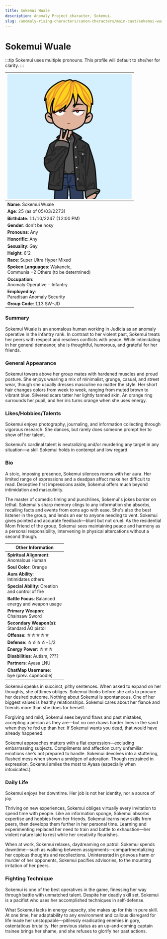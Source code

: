 ```yaml
---
title: Sokemui Wuale
description: Anomaly Project character, Sokemui.
slug: /anomaly-rising-characters/canon-characters/main-cast/sokemui-wuale
---
```


# Sokemui Wuale

:::tip
Sokemui uses multiple pronouns. This profile will default to she/her for clarity.
:::

<div class="leftCharacterProfile"> </div>

| ![Sokemui Wuale Image](/img/characters/sokemui.jpg) |
| --- |
|**Name**: Sokemui Wuale|
|**Age**: 25 (as of 05/03/2273)|
|**Birthdate**: 11/10/2247 (12:00 PM)|
|**Gender**: don't be nosy|
|**Pronouns**: Any|
|**Honorific**: Any|
|**Sexuality**: Gay|
|**Height**: 6'2|
|**Race**: Super Ultra Hyper Mixed|
|**Spoken Languages**: Wakanele,<br/> Communia +2 Others (to be determined)|
|**Occupation**:<br/> Anomaly Operative - Infantry|
|**Employed by**:<br/> Paradisan Anomaly Security|
|**Group Code**: 113 SW-JD|


### Summary

Sokemui Wuale is an anomalous human working in Judicia as an anomaly operative in the infantry rank. In contrast to her violent past, Sokemui treats her peers with respect and resolves conflicts with peace. While intimidating in her general demeanor, she is thoughtful, humorous, and grateful for her friends.

### General Appearance

Sokemui towers above her group mates with hardened muscles and proud posture. She enjoys wearing a mix of minimalist, grunge, casual, and street wear, though she usually dresses masculine no matter the style. Her short hair changes colors from week to week, ranging from muted brown to vibrant blue. Silvered scars tatter her lightly tanned skin. An orange ring surrounds her pupil, and her iris turns orange when she uses energy.

### Likes/Hobbies/Talents

Sokemui enjoys photography, journaling, and information collecting through vigorous research. She dances, but rarely does someone prompt her to show off her talent.

Sokemui's cardinal talent is neutralizing and/or murdering any target in any situation—a skill Sokemui holds in contempt and low regard.

### Bio

A stoic, imposing presence, Sokemui silences rooms with her aura. Her limited range of expressions and a deadpan affect make her difficult to read. Deceptive first impressions aside, Sokemui offers much beyond intimidation and masculinity.

The master of comedic timing and punchlines, Sokemui's jokes border on lethal. Sokemui's sharp memory clings to any information she absorbs, recalling facts and events from eons ago with ease. She's also the best listener in the group, and lends an ear to anyone needing to vent. Sokemui gives pointed and accurate feedback—blunt but not cruel. As the residential Mom Friend of the group, Sokemui sees maintaining peace and harmony as a personal responsibility, intervening in physical altercations without a second though.

<div class="rightCharacterProfile"> </div>

|Other Information|
| --- |
|**Spiritual Alignment**:<br/> 	Anomalous Human|
|**Soul Color**: 	Orange|
|**Aura Ability**:<br/> 	Intimidates others|
|**Special Ability**: 	Creation<br/> and control of fire|
|**Battle Focus**: 	Balanced<br/> energy and weapon usage|
|**Primary Weapon**:<br/> 	Chainsaw Sword|
|**Secondary Weapon(s)**:<br/> 	Standard AO pistol|
|**Offense**: ☆☆☆☆☆|
|**Defense**: ☆☆☆☆+1/2|
|**Energy Power**: ☆☆☆|
|**Disabilities**: 	Autism, ????|
|**Partners**: 	Ayasa LNU|
|**ChatMap Username**:<br/> 	bye (prev. cupnoodle)|

Sokemui speaks in succinct, pithy sentences. When asked to expand on her thoughts, she ofttimes obliges. Sokemui thinks before she acts to procure her desired outcome. Nothing about Sokemui is spontaneous. One of her biggest values is healthy relationships. Sokemui cares about her fiancé and friends more than she does for herself.

Forgiving and mild, Sokemui sees beyond flaws and past mistakes, accepting a person as they are—but no one draws harder lines in the sand when they're fed up than her. If Sokemui wants you dead, that would have already happened.

Sokemui approaches matters with a flat expression—excluding embarrassing subjects. Compliments and affection curry unfamiliar emotions she's not prepared to handle. Sokemui devolves into a stuttering, flushed mess when shown a smidgen of adoration. Though restrained in expression, Sokemui smiles the most to Ayasa (especially when intoxicated.)

### Daily Life

Sokemui enjoys her downtime. Her job is not her identity, nor a source of joy.

Thriving on new experiences, Sokemui obliges virtually every invitation to spend time with people. Like an information sponge, Sokemui absorbs expertise and hobbies from her friends. Sokemui learns new skills from peers, then develops them further in her personal time. Learning and experimenting replaced her need to train and battle to exhaustion—her violent nature laid to rest while her creativity flourishes.

When at work, Sokemui relaxes, daydreaming on patrol. Sokemui spends downtime—such as walking between assignments—compartmentalizing her copious thoughts and recollections. Uninterested in grievous harm or murder of her opponents, Sokemui pacifies advisories, to the mounting irritation of her peers.

### Fighting Technique

Sokemui is one of the best operatives in the game, finessing her way through battle with unmatched talent. Despite her deadly skill set, Sokemui is a pacifist who uses her accomplished techniques in self-defense.

What Sokemui lacks in energy capacity, she makes up for this in pure skill. At one time, her adaptability to any environment and callous disregard for life made her unstoppable—pitilessly eradicating enemies in gory, ostentatious brutality. Her previous status as an up-and-coming captain trainee brings her shame, and she refuses to glorify her past actions.